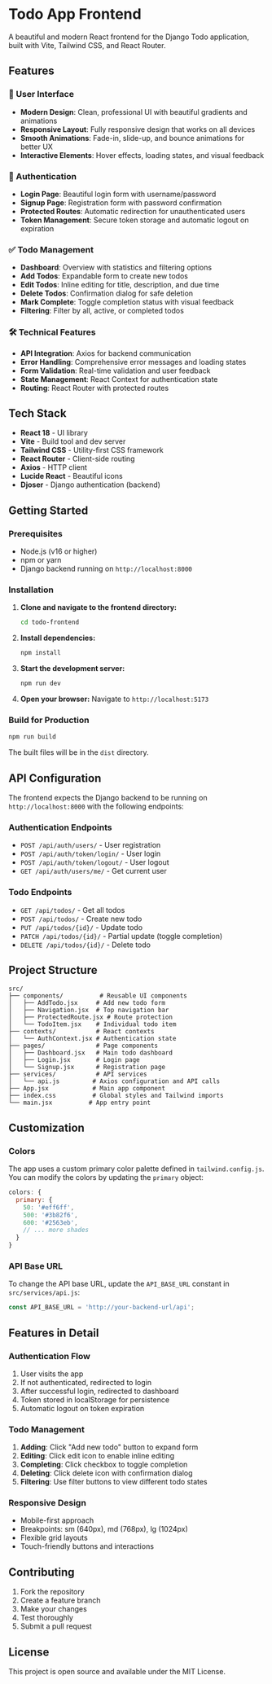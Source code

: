# Todo App Frontend

A beautiful and modern React frontend for the Django Todo application, built with Vite, Tailwind CSS, and React Router.

## Features

### 🎨 User Interface
- **Modern Design**: Clean, professional UI with beautiful gradients and animations
- **Responsive Layout**: Fully responsive design that works on all devices
- **Smooth Animations**: Fade-in, slide-up, and bounce animations for better UX
- **Interactive Elements**: Hover effects, loading states, and visual feedback

### 🔐 Authentication
- **Login Page**: Beautiful login form with username/password
- **Signup Page**: Registration form with password confirmation
- **Protected Routes**: Automatic redirection for unauthenticated users
- **Token Management**: Secure token storage and automatic logout on expiration

### ✅ Todo Management
- **Dashboard**: Overview with statistics and filtering options
- **Add Todos**: Expandable form to create new todos
- **Edit Todos**: Inline editing for title, description, and due time
- **Delete Todos**: Confirmation dialog for safe deletion
- **Mark Complete**: Toggle completion status with visual feedback
- **Filtering**: Filter by all, active, or completed todos

### 🛠 Technical Features
- **API Integration**: Axios for backend communication
- **Error Handling**: Comprehensive error messages and loading states
- **Form Validation**: Real-time validation and user feedback
- **State Management**: React Context for authentication state
- **Routing**: React Router with protected routes

## Tech Stack

- **React 18** - UI library
- **Vite** - Build tool and dev server
- **Tailwind CSS** - Utility-first CSS framework
- **React Router** - Client-side routing
- **Axios** - HTTP client
- **Lucide React** - Beautiful icons
- **Djoser** - Django authentication (backend)

## Getting Started

### Prerequisites

- Node.js (v16 or higher)
- npm or yarn
- Django backend running on `http://localhost:8000`

### Installation

1. **Clone and navigate to the frontend directory:**
   ```bash
   cd todo-frontend
   ```

2. **Install dependencies:**
   ```bash
   npm install
   ```

3. **Start the development server:**
   ```bash
   npm run dev
   ```

4. **Open your browser:**
   Navigate to `http://localhost:5173`

### Build for Production

```bash
npm run build
```

The built files will be in the `dist` directory.

## API Configuration

The frontend expects the Django backend to be running on `http://localhost:8000` with the following endpoints:

### Authentication Endpoints
- `POST /api/auth/users/` - User registration
- `POST /api/auth/token/login/` - User login
- `POST /api/auth/token/logout/` - User logout
- `GET /api/auth/users/me/` - Get current user

### Todo Endpoints
- `GET /api/todos/` - Get all todos
- `POST /api/todos/` - Create new todo
- `PUT /api/todos/{id}/` - Update todo
- `PATCH /api/todos/{id}/` - Partial update (toggle completion)
- `DELETE /api/todos/{id}/` - Delete todo

## Project Structure

```
src/
├── components/          # Reusable UI components
│   ├── AddTodo.jsx     # Add new todo form
│   ├── Navigation.jsx  # Top navigation bar
│   ├── ProtectedRoute.jsx # Route protection
│   └── TodoItem.jsx    # Individual todo item
├── contexts/           # React contexts
│   └── AuthContext.jsx # Authentication state
├── pages/              # Page components
│   ├── Dashboard.jsx   # Main todo dashboard
│   ├── Login.jsx       # Login page
│   └── Signup.jsx      # Registration page
├── services/           # API services
│   └── api.js         # Axios configuration and API calls
├── App.jsx            # Main app component
├── index.css          # Global styles and Tailwind imports
└── main.jsx          # App entry point
```

## Customization

### Colors
The app uses a custom primary color palette defined in `tailwind.config.js`. You can modify the colors by updating the `primary` object:

```javascript
colors: {
  primary: {
    50: '#eff6ff',
    500: '#3b82f6',
    600: '#2563eb',
    // ... more shades
  }
}
```

### API Base URL
To change the API base URL, update the `API_BASE_URL` constant in `src/services/api.js`:

```javascript
const API_BASE_URL = 'http://your-backend-url/api';
```

## Features in Detail

### Authentication Flow
1. User visits the app
2. If not authenticated, redirected to login
3. After successful login, redirected to dashboard
4. Token stored in localStorage for persistence
5. Automatic logout on token expiration

### Todo Management
1. **Adding**: Click "Add new todo" button to expand form
2. **Editing**: Click edit icon to enable inline editing
3. **Completing**: Click checkbox to toggle completion
4. **Deleting**: Click delete icon with confirmation dialog
5. **Filtering**: Use filter buttons to view different todo states

### Responsive Design
- Mobile-first approach
- Breakpoints: sm (640px), md (768px), lg (1024px)
- Flexible grid layouts
- Touch-friendly buttons and interactions

## Contributing

1. Fork the repository
2. Create a feature branch
3. Make your changes
4. Test thoroughly
5. Submit a pull request

## License

This project is open source and available under the MIT License.
